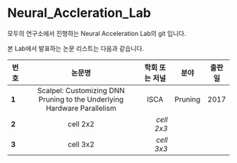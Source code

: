 # Neural_Accleration_Lab
모두의 연구소에서 진행하는 Neural Acceleration Lab의 git 입니다. 

본 Lab에서 발표하는 논문 리스트는 다음과 같습니다.

|  <center>번호</center> |  <center>논문명</center> |  <center>학회 또는 저널</center> | <center>분야</center> | <center>출판일</center> |
|:--------|:--------:|--------:|--------:|--------:|
|**1** | <center>Scalpel: Customizing DNN Pruning to the Underlying Hardware Parallelism</center> |<center>ISCA </center>| <center>Pruning </center>|<center>2017 </center>|
|**2** | <center>cell 2x2 </center> |*cell 2x3* |
|**3** | <center>cell 3x2 </center> |*cell 3x3* |
